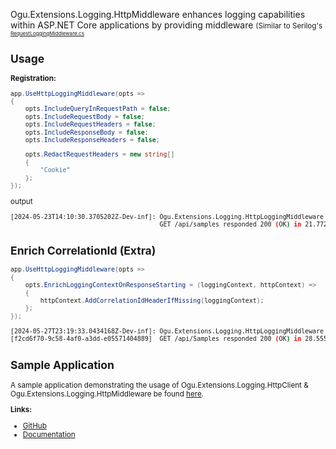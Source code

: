 Ogu.Extensions.Logging.HttpMiddleware enhances logging capabilities within ASP.NET Core applications by providing middleware <small>(Similar to Serilog's <sup><sub>[RequestLoggingMiddleware.cs](https://github.com/serilog/serilog-aspnetcore/blob/dev/src/Serilog.AspNetCore/AspNetCore/RequestLoggingMiddleware.cs)</sub></sup>

## Usage

**Registration:**
```csharp
app.UseHttpLoggingMiddleware(opts =>
{
    opts.IncludeQueryInRequestPath = false;
    opts.IncludeRequestBody = false;
    opts.IncludeRequestHeaders = false;
    opts.IncludeResponseBody = false;
    opts.IncludeResponseHeaders = false;

    opts.RedactRequestHeaders = new string[]
    {
        "Cookie"
    };
});
```

output

```bash
[2024-05-23T14:10:30.3705202Z-Dev-inf]: Ogu.Extensions.Logging.HttpLoggingMiddleware
                                        GET /api/samples responded 200 (OK) in 21.7721ms
```

## Enrich CorrelationId (Extra)

```csharp
app.UseHttpLoggingMiddleware(opts =>
{
    opts.EnrichLoggingContextOnResponseStarting = (loggingContext, httpContext) =>
    {
        httpContext.AddCorrelationIdHeaderIfMissing(loggingContext);
    };
});
```

```bash
[2024-05-27T23:19:33.0434168Z-Dev-inf]: Ogu.Extensions.Logging.HttpLoggingMiddleware
[f2cd6f70-9c58-4af0-a3dd-e05571404889]  GET /api/Samples responded 200 (OK) in 28.5559ms
```

## Sample Application
A sample application demonstrating the usage of Ogu.Extensions.Logging.HttpClient & Ogu.Extensions.Logging.HttpMiddleware be found [here](https://github.com/ogulcanturan/Ogu.Extensions.Logging/tree/master/samples/SampleHttp.Api).

**Links:**
- [GitHub](https://github.com/ogulcanturan/Ogu.Extensions.Logging)
- [Documentation](https://github.com/ogulcanturan/Ogu.Extensions.Logging#readme)
